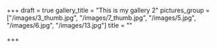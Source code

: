 +++
draft = true
gallery_title = "This is my gallery 2"
pictures_group = ["/images/3_thumb.jpg", "/images/7_thumb.jpg", "/images/5.jpg", "/images/6.jpg", "/images/13.jpg"]
title = ""

+++
